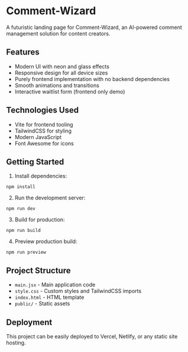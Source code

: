 # Comment-Wizard

A futuristic landing page for Comment-Wizard, an AI-powered comment management solution for content creators.

## Features

- Modern UI with neon and glass effects
- Responsive design for all device sizes
- Purely frontend implementation with no backend dependencies
- Smooth animations and transitions
- Interactive waitlist form (frontend only demo)

## Technologies Used

- Vite for frontend tooling
- TailwindCSS for styling
- Modern JavaScript
- Font Awesome for icons

## Getting Started

1. Install dependencies:
```
npm install
```

2. Run the development server:
```
npm run dev
```

3. Build for production:
```
npm run build
```

4. Preview production build:
```
npm run preview
```

## Project Structure

- `main.jsx` - Main application code
- `style.css` - Custom styles and TailwindCSS imports
- `index.html` - HTML template
- `public/` - Static assets

## Deployment

This project can be easily deployed to Vercel, Netlify, or any static site hosting.
